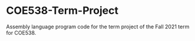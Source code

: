 # COE538-Term-Project
Assembly language program code for the term project of the Fall 2021 term for COE538.
